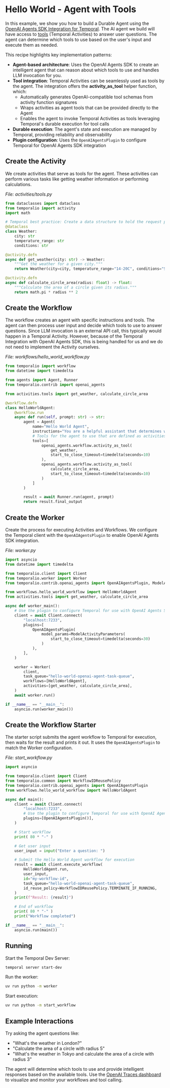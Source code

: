 <!--
description: Build a durable AI agent with OpenAI Agents SDK and Temporal that can intelligently choose tools to answer user questions
tags: [agents, python, openai]
priority: 5
-->

# Hello World - Agent with Tools

In this example, we show you how to build a Durable Agent using the [OpenAI Agents SDK Integration for Temporal](https://github.com/temporalio/sdk-python/tree/main/temporalio/contrib/openai_agents). The AI agent we build will have access to [tools](https://github.com/temporalio/sdk-python/tree/main/temporalio/contrib/openai_agents#tool-calling) (Temporal Activities) to answer user questions. The agent can determine which tools to use based on the user's input and execute them as needed.

This recipe highlights key implementation patterns:

- **Agent-based architecture**: Uses the OpenAI Agents SDK to create an intelligent agent that can reason about which tools to use and handles LLM invocation for you.
- **Tool integration**: Temporal Activities can be seamlessly used as tools by the agent. The integration offers the **activity_as_tool** helper function, which:
  - Automatically generates OpenAI-compatible tool schemas from activity function signatures
  - Wraps activities as agent tools that can be provided directly to the Agent
  - Enables the agent to invoke Temporal Activities as tools leveraging Temporal's durable execution for tool calls
- **Durable execution**: The agent's state and execution are managed by Temporal, providing reliability and observability
- **Plugin configuration**: Uses the `OpenAIAgentsPlugin` to configure Temporal for OpenAI Agents SDK integration

## Create the Activity

We create activities that serve as tools for the agent. These activities can perform various tasks like getting weather information or performing calculations.

*File: activities/tools.py*

```python
from dataclasses import dataclass
from temporalio import activity
import math

# Temporal best practice: Create a data structure to hold the request parameters.
@dataclass
class Weather:
    city: str
    temperature_range: str
    conditions: str

@activity.defn
async def get_weather(city: str) -> Weather:
    """Get the weather for a given city."""
    return Weather(city=city, temperature_range="14-20C", conditions="Sunny with wind.")

@activity.defn
async def calculate_circle_area(radius: float) -> float:
    """Calculate the area of a circle given its radius."""
    return math.pi * radius ** 2
```

## Create the Workflow

The workflow creates an agent with specific instructions and tools. The agent can then process user input and decide which tools to use to answer questions. Since LLM invocation is an external API call, this typically would happen in a Temporal Activity. However, because of the Temporal Integration with OpenAI Agents SDK, this is being handled for us and we do not need to implement the Activity ourselves.

*File: workflows/hello_world_workflow.py*

```python
from temporalio import workflow
from datetime import timedelta

from agents import Agent, Runner
from temporalio.contrib import openai_agents

from activities.tools import get_weather, calculate_circle_area

@workflow.defn
class HelloWorldAgent:
    @workflow.run
    async def run(self, prompt: str) -> str:
        agent = Agent(
            name="Hello World Agent",
            instructions="You are a helpful assistant that determines what tool to use based on the user's question.",
            # Tools for the agent to use that are defined as activities
            tools=[
                openai_agents.workflow.activity_as_tool(
                    get_weather,
                    start_to_close_timeout=timedelta(seconds=10)
                ),
                openai_agents.workflow.activity_as_tool(
                    calculate_circle_area,
                    start_to_close_timeout=timedelta(seconds=10)
                )
            ]
        )

        result = await Runner.run(agent, prompt)
        return result.final_output
```

## Create the Worker

Create the process for executing Activities and Workflows.
We configure the Temporal client with the `OpenAIAgentsPlugin` to enable OpenAI Agents SDK integration.

*File: worker.py*

```python
import asyncio
from datetime import timedelta

from temporalio.client import Client
from temporalio.worker import Worker
from temporalio.contrib.openai_agents import OpenAIAgentsPlugin, ModelActivityParameters

from workflows.hello_world_workflow import HelloWorldAgent
from activities.tools import get_weather, calculate_circle_area

async def worker_main():
    # Use the plugin to configure Temporal for use with OpenAI Agents SDK
    client = await Client.connect(
        "localhost:7233",
        plugins=[
            OpenAIAgentsPlugin(
                model_params=ModelActivityParameters(
                    start_to_close_timeout=timedelta(seconds=30)
                )
            ),
        ],
    )

    worker = Worker(
        client,
        task_queue="hello-world-openai-agent-task-queue",
        workflows=[HelloWorldAgent],
        activities=[get_weather, calculate_circle_area],
    )
    await worker.run()

if __name__ == "__main__":
    asyncio.run(worker_main())
```

## Create the Workflow Starter

The starter script submits the agent workflow to Temporal for execution, then waits for the result and prints it out.
It uses the `OpenAIAgentsPlugin` to match the Worker configuration.

*File: start_workflow.py*

```python
import asyncio

from temporalio.client import Client
from temporalio.common import WorkflowIDReusePolicy
from temporalio.contrib.openai_agents import OpenAIAgentsPlugin
from workflows.hello_world_workflow import HelloWorldAgent

async def main():
    client = await Client.connect(
        "localhost:7233",
        # Use the plugin to configure Temporal for use with OpenAI Agents SDK
        plugins=[OpenAIAgentsPlugin()],
    )

    # Start workflow
    print( 80 * "-" )

    # Get user input
    user_input = input("Enter a question: ")

    # Submit the Hello World Agent workflow for execution
    result = await client.execute_workflow(
        HelloWorldAgent.run,
        user_input,
        id="my-workflow-id",
        task_queue="hello-world-openai-agent-task-queue",
        id_reuse_policy=WorkflowIDReusePolicy.TERMINATE_IF_RUNNING,
    )
    print(f"Result: {result}")

    # End of workflow
    print( 80 * "-" )
    print("Workflow completed")

if __name__ == "__main__":
    asyncio.run(main())
```

## Running

Start the Temporal Dev Server:

```bash
temporal server start-dev
```

Run the worker:

```bash
uv run python -m worker
```

Start execution:

```bash
uv run python -m start_workflow
```

## Example Interactions

Try asking the agent questions like:

- "What's the weather in London?"
- "Calculate the area of a circle with radius 5"
- "What's the weather in Tokyo and calculate the area of a circle with radius 3"

The agent will determine which tools to use and provide intelligent responses based on the available tools. Use the [OpenAI Traces dashboard](https://platform.openai.com/traces) to visualize and monitor your workflows and tool calling.
